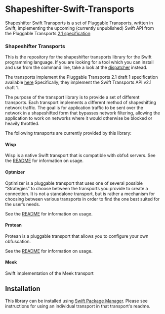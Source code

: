 # Shapeshifter-Swift-Transports
Shapeshifter Swift Transports is a set of Pluggable Transports, written in Swift, implementing the upcoming (currently unpublished) Swift API from the Pluggable Transports [2.1 specification](https://github.com/Pluggable-Transports/Pluggable-Transports-spec)

### Shapeshifter Transports

This is the repository for the shapeshifter transports library for the Swift
programming language. If you are looking for a tool which you can install and
use from the command line, take a look at the [dispatcher](https://github.com/OperatorFoundation/shapeshifter-transports) instead.

The transports implement the Pluggable Transports 2.1 draft 1 specification available [here](https://github.com/Pluggable-Transports/Pluggable-Transports-spec/blob/master/releases/PTSpecV2.1Draft1/Pluggable%20Transport%20Specification%20v2.1%20-%20Swift%20Transport%20API%20v1.0%2C%20Draft%201.pdf) Specifically,
they implement the Swift Transports API v2.1 draft 1.

The purpose of the transport library is to provide a set of different
transports. Each transport implements a different method of shapeshifting
network traffic. The goal is for application traffic to be sent over the network
in a shapeshifted form that bypasses network filtering, allowing
the application to work on networks where it would otherwise be blocked or
heavily throttled.

The following transports are currently provided by this library:

#### Wisp

Wisp is a native Swift transport that is compatible with obfs4 servers. See the [README](https://github.com/OperatorFoundation/Shapeshifter-Swift-Transports/blob/master/Sources/Wisp/README.md) for information on usage.

#### Optmizer

Optimizer is a pluggable transport that uses one of several possible “Strategies” to choose between the transports you provide to create a connection. It is not a standalone transport, but is rather a mechanism for choosing between various transports in order to find the one best suited for the user’s needs.

See the [README](https://github.com/OperatorFoundation/Shapeshifter-Swift-Transports/tree/master/Sources/Optimizer) for information on usage.

#### Protean

Protean is a pluggable transport that allows you to configure your own obfuscation.

See the [README](https://github.com/OperatorFoundation/Shapeshifter-Swift-Transports/tree/master/Sources/Protean)  for information on usage.

#### Meek

Swift implementation of the Meek transport

## Installation

This library can be installed using  [Swift Package Manager](https://swift.org/package-manager/). Please see instructions for using an individual transport in that transport's readme. 
